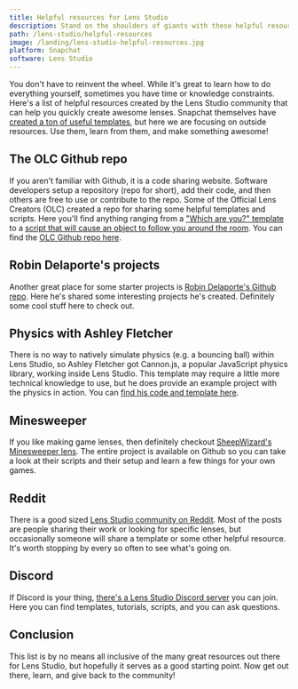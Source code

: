 ```yaml
---
title: Helpful resources for Lens Studio
description: Stand on the shoulders of giants with these helpful resources for Lens Studio. Come learn where to find awesome scripts and templates created by the Lens Studio community.
path: /lens-studio/helpful-resources
image: /landing/lens-studio-helpful-resources.jpg
platform: Snapchat
software: Lens Studio
---
```


You don't have to reinvent the wheel. While it's great to learn how to do everything yourself, sometimes you have time or knowledge constraints. Here's a list of helpful resources created by the Lens Studio community that can help you quickly create awesome lenses. Snapchat themselves have [created a ton of useful templates](https://lensstudio.snapchat.com/templates/), but here we are focusing on outside resources. Use them, learn from them, and make something awesome!

## The OLC Github repo

If you aren't familiar with Github, it is a code sharing website. Software developers setup a repository (repo for short), add their code, and then others are free to use or contribute to the repo. Some of the Official Lens Creators (OLC) created a repo for sharing some helpful templates and scripts. Here you'll find anything ranging from a ["Which <BLANK> are you?" template](https://github.com/FrozenAtlas/OLC-Repo/tree/master/Projects%20and%20Templates/WhichBLANKareyouTEMPLATE) to a [script that will cause an object to follow you around the room](https://github.com/FrozenAtlas/OLC-Repo/blob/master/Scripts/Object%20Follow.js). You can find the [OLC Github repo here](https://github.com/FrozenAtlas/OLC-Repo).

## Robin Delaporte's projects

Another great place for some starter projects is [Robin Delaporte's Github repo](https://github.com/robin-dela/snapchat-lenses). Here he's shared some interesting projects he's created. Definitely some cool stuff here to check out.

## Physics with Ashley Fletcher

There is no way to natively simulate physics (e.g. a bouncing ball) within Lens Studio, so Ashley Fletcher got Cannon.js, a popular JavaScript physics library, working inside Lens Studio. This template may require a little more technical knowledge to use, but he does provide an example project with the physics in action. You can [find his code and template here](https://github.com/ashleymarkfletcher/lens-studio-physics).

## Minesweeper

If you like making game lenses, then definitely checkout [SheepWizard's Minesweeper lens](https://github.com/SheepWizard/Snap-Lens-Minesweeper). The entire project is available on Github so you can take a look at their scripts and their setup and learn a few things for your own games.

## Reddit

There is a good sized [Lens Studio community on Reddit](https://www.reddit.com/r/SnapLenses/). Most of the posts are people sharing their work or looking for specific lenses, but occasionally someone will share a template or some other helpful resource. It's worth stopping by every so often to see what's going on.

## Discord

If Discord is your thing, [there's a Lens Studio Discord server](https://discordapp.com/invite/CBjs4Pt) you can join. Here you can find templates, tutorials, scripts, and you can ask questions.

## Conclusion

This list is by no means all inclusive of the many great resources out there for Lens Studio, but hopefully it serves as a good starting point. Now get out there, learn, and give back to the community!
